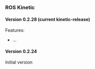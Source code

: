 ### ROS Kinetic

#### Version 0.2.28 (current kinetic-release) 

Features:

* ...

#### Version 0.2.24

Initial version

